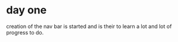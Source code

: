 # day one 
creation of the nav bar is started and is their to learn a lot and lot of progress to do.